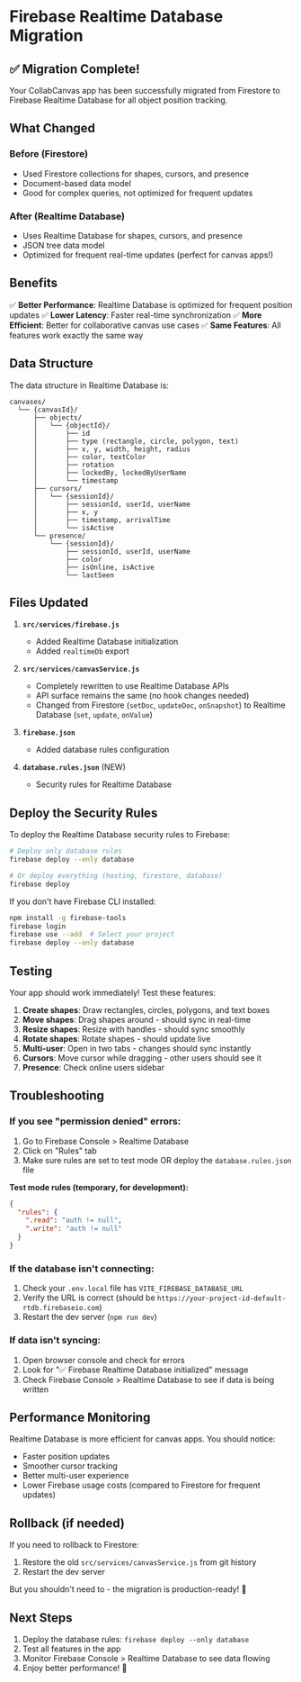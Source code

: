 # Firebase Realtime Database Migration

## ✅ Migration Complete!

Your CollabCanvas app has been successfully migrated from Firestore to Firebase Realtime Database for all object position tracking.

## What Changed

### Before (Firestore)
- Used Firestore collections for shapes, cursors, and presence
- Document-based data model
- Good for complex queries, not optimized for frequent updates

### After (Realtime Database)
- Uses Realtime Database for shapes, cursors, and presence
- JSON tree data model
- Optimized for frequent real-time updates (perfect for canvas apps!)

## Benefits

✅ **Better Performance**: Realtime Database is optimized for frequent position updates
✅ **Lower Latency**: Faster real-time synchronization
✅ **More Efficient**: Better for collaborative canvas use cases
✅ **Same Features**: All features work exactly the same way

## Data Structure

The data structure in Realtime Database is:

```
canvases/
  └── {canvasId}/
      ├── objects/
      │   └── {objectId}/
      │       ├── id
      │       ├── type (rectangle, circle, polygon, text)
      │       ├── x, y, width, height, radius
      │       ├── color, textColor
      │       ├── rotation
      │       ├── lockedBy, lockedByUserName
      │       └── timestamp
      ├── cursors/
      │   └── {sessionId}/
      │       ├── sessionId, userId, userName
      │       ├── x, y
      │       ├── timestamp, arrivalTime
      │       └── isActive
      └── presence/
          └── {sessionId}/
              ├── sessionId, userId, userName
              ├── color
              ├── isOnline, isActive
              └── lastSeen
```

## Files Updated

1. **`src/services/firebase.js`**
   - Added Realtime Database initialization
   - Added `realtimeDb` export

2. **`src/services/canvasService.js`**
   - Completely rewritten to use Realtime Database APIs
   - API surface remains the same (no hook changes needed)
   - Changed from Firestore (`setDoc`, `updateDoc`, `onSnapshot`) to Realtime Database (`set`, `update`, `onValue`)

3. **`firebase.json`**
   - Added database rules configuration

4. **`database.rules.json`** (NEW)
   - Security rules for Realtime Database

## Deploy the Security Rules

To deploy the Realtime Database security rules to Firebase:

```bash
# Deploy only database rules
firebase deploy --only database

# Or deploy everything (hosting, firestore, database)
firebase deploy
```

If you don't have Firebase CLI installed:

```bash
npm install -g firebase-tools
firebase login
firebase use --add  # Select your project
firebase deploy --only database
```

## Testing

Your app should work immediately! Test these features:

1. **Create shapes**: Draw rectangles, circles, polygons, and text boxes
2. **Move shapes**: Drag shapes around - should sync in real-time
3. **Resize shapes**: Resize with handles - should sync smoothly
4. **Rotate shapes**: Rotate shapes - should update live
5. **Multi-user**: Open in two tabs - changes should sync instantly
6. **Cursors**: Move cursor while dragging - other users should see it
7. **Presence**: Check online users sidebar

## Troubleshooting

### If you see "permission denied" errors:

1. Go to Firebase Console > Realtime Database
2. Click on "Rules" tab
3. Make sure rules are set to test mode OR deploy the `database.rules.json` file

**Test mode rules (temporary, for development):**
```json
{
  "rules": {
    ".read": "auth != null",
    ".write": "auth != null"
  }
}
```

### If the database isn't connecting:

1. Check your `.env.local` file has `VITE_FIREBASE_DATABASE_URL`
2. Verify the URL is correct (should be `https://your-project-id-default-rtdb.firebaseio.com`)
3. Restart the dev server (`npm run dev`)

### If data isn't syncing:

1. Open browser console and check for errors
2. Look for "✅ Firebase Realtime Database initialized" message
3. Check Firebase Console > Realtime Database to see if data is being written

## Performance Monitoring

Realtime Database is more efficient for canvas apps. You should notice:

- Faster position updates
- Smoother cursor tracking
- Better multi-user experience
- Lower Firebase usage costs (compared to Firestore for frequent updates)

## Rollback (if needed)

If you need to rollback to Firestore:

1. Restore the old `src/services/canvasService.js` from git history
2. Restart the dev server

But you shouldn't need to - the migration is production-ready! 🚀

## Next Steps

1. Deploy the database rules: `firebase deploy --only database`
2. Test all features in the app
3. Monitor Firebase Console > Realtime Database to see data flowing
4. Enjoy better performance! 🎉

